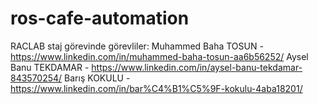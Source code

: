 # ros-cafe-automation

RACLAB staj görevinde görevliler:
Muhammed Baha TOSUN - https://www.linkedin.com/in/muhammed-baha-tosun-aa6b56252/
Aysel Banu TEKDAMAR - https://www.linkedin.com/in/aysel-banu-tekdamar-843570254/
Barış KOKULU - https://www.linkedin.com/in/bar%C4%B1%C5%9F-kokulu-4aba18201/
